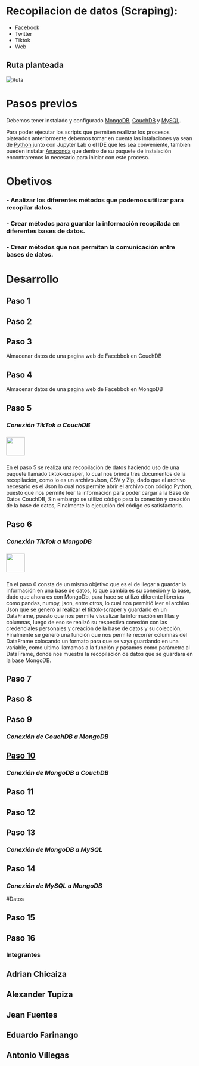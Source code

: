 # Recopilacion de datos (Scraping):
- Facebook
- Twitter
- Tiktok
- Web

## Ruta planteada
![Ruta](https://user-images.githubusercontent.com/75056800/153736293-a1fd5503-7b33-4446-99b9-385e4c9a7a31.png)

# Pasos previos
Debemos tener instalado y configurado [MongoDB](https://www.mongodb.com/es), [CouchDB](https://couchdb.apache.org/) y [MySQL](https://dev.mysql.com/downloads/).

Para poder ejecutar los scripts que permiten reallizar los procesos plateados anteriormente debemos tomar en cuenta las intalaciones ya sean de [Python](https://www.python.org/) junto con Jupyter Lab o el IDE que les sea conveniente, tambien pueden instalar [Anaconda](https://www.anaconda.com/products/individual) que dentro de su paquete de instalación encontraremos lo necesario para iniciar con este proceso.

# Obetivos
### - Analizar los diferentes métodos que podemos utilizar para recopilar datos.
### - Crear métodos para guardar la información recopilada en diferentes bases de datos.
### - Crear métodos que nos permitan la comunicación entre bases de datos.

# Desarrollo

## Paso 1
## Paso 2
## Paso 3
Almacenar datos de una pagina web de Facebbok en CouchDB 
## Paso 4
Almacenar datos de una pagina web de Facebbok en MongoDB 
## Paso 5
### *Conexión TikTok a CouchDB*
### <img src="https://upload.wikimedia.org/wikipedia/commons/thumb/7/72/Apache_CouchDB_logo.svg/1200px-Apache_CouchDB_logo.svg.png" width="50">
### 
En el paso 5 se realiza una recopilación de datos haciendo uso de una paquete llamado tiktok-scraper, lo cual nos brinda tres documentos de la recopilación, como lo es un archivo Json, CSV y Zip, dado que el archivo necesario es el Json lo cual nos permite abrir el archivo con código Python, puesto que nos permite leer la información para poder cargar a la Base de Datos CouchDB, Sin embargo se utilizó código para la conexión y creación de la base de datos, Finalmente la ejecución del código es satisfactorio.
## Paso 6
### *Conexión TikTok a MongoDB*
### <img src="https://sf-tb-sg.ibytedtos.com/obj/eden-sg/uhtyvueh7nulogpoguhm/tiktok-icon2.png" width="50">
### 
En el paso 6 consta de un mismo objetivo que es el de llegar a guardar la información en una base de datos, lo que cambia es su conexión y la base, dado que ahora es con MongoDb, para hace se utilizó diferente librerías como pandas, numpy, json, entre otros, lo cual nos permitió leer el archivo Json que se generó al realizar el tiktok-scraper y guardarlo en un DataFrame, puesto que nos permite visualizar la información en filas y columnas, luego de eso se realizó su respectiva conexión con las credenciales personales y creación de la base de datos y su colección, Finalmente se generó una función que nos permite recorrer columnas del DataFrame colocando un formato para que se vaya guardando en una variable, como ultimo llamamos a la función y pasamos como parámetro al DataFrame, donde nos muestra la recopilación de datos que se guardara en la base MongoDB.
## Paso 7
## Paso 8
## Paso 9
### *Conexión de CouchDB a MongoDB*
## [Paso 10](https://github.com/AntonioVillegas13/Prueba-Analisis-De-Datos/tree/Paso-10-de-MongoDB-a-CouchDB)

### *Conexión de MongoDB a CouchDB*


## Paso 11
## Paso 12
## Paso 13
### *Conexión de MongoDB a MySQL*
## Paso 14
### *Conexión de MySQL a MongoDB*
#Datos
## Paso 15
## Paso 16







### Integrantes

## Adrian Chicaiza
## Alexander Tupiza
## Jean Fuentes
## Eduardo Farinango
## Antonio Villegas
